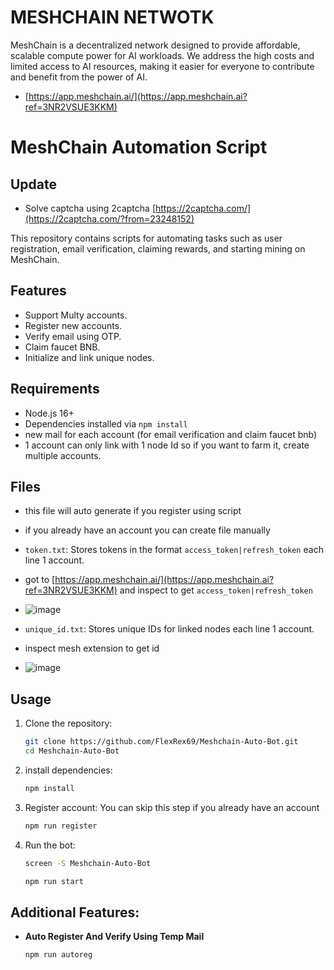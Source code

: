 # MESHCHAIN NETWOTK

MeshChain is a decentralized network designed to provide affordable, scalable compute power for AI workloads. We address the high costs and limited access to AI resources, making it easier for everyone to contribute and benefit from the power of AI.

- [https://app.meshchain.ai/](https://app.meshchain.ai?ref=3NR2VSUE3KKM)

# MeshChain Automation Script

## Update

- Solve captcha using 2captcha [https://2captcha.com/](https://2captcha.com/?from=23248152)

This repository contains scripts for automating tasks such as user registration, email verification, claiming rewards, and starting mining on MeshChain.

## Features

- Support Multy accounts.
- Register new accounts.
- Verify email using OTP.
- Claim faucet BNB.
- Initialize and link unique nodes.

## Requirements

- Node.js 16+
- Dependencies installed via `npm install`
- new mail for each account (for email verification and claim faucet bnb)
- 1 account can only link with 1 node Id so if you want to farm it, create multiple accounts.

## Files

- this file will auto generate if you register using script
- if you already have an account you can create file manually
- `token.txt`: Stores tokens in the format `access_token|refresh_token` each line 1 account.
- got to [https://app.meshchain.ai/](https://app.meshchain.ai?ref=3NR2VSUE3KKM) and inspect to get  `access_token|refresh_token`
- ![image](https://github.com/user-attachments/assets/9c1571ef-f80e-4b62-9b59-a21c793bf69d)

- `unique_id.txt`: Stores unique IDs for linked nodes each line 1 account.
- inspect mesh extension to get id
- ![image](https://github.com/user-attachments/assets/f715a727-8a1b-430c-b976-2b4f2d2c2bbd)


## Usage

1. Clone the repository:
   ```bash
   git clone https://github.com/FlexRex69/Meshchain-Auto-Bot.git
   cd Meshchain-Auto-Bot
   ```
2. install dependencies:
   ```bash
   npm install
   ```
3. Register account: You can skip this step if you already have an account
   ```bash
   npm run register
   ```
4. Run the bot:
   ```bash
   screen -S Meshchain-Auto-Bot
   ```
   ```bash
   npm run start
   ```

## Additional Features:

- **Auto Register And Verify Using Temp Mail**

  ```bash
  npm run autoreg
  ```

  
